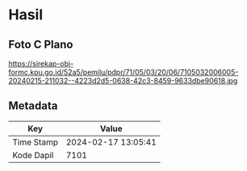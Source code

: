 # Hasil

## Foto C Plano

https://sirekap-obj-formc.kpu.go.id/52a5/pemilu/pdpr/71/05/03/20/06/7105032006005-20240215-211032--4223d2d5-0638-42c3-8459-9633dbe90618.jpg


## Metadata

| Key        | Value               |
| ---------- | ------------------- |
| Time Stamp | 2024-02-17 13:05:41 |
| Kode Dapil | 7101                |



